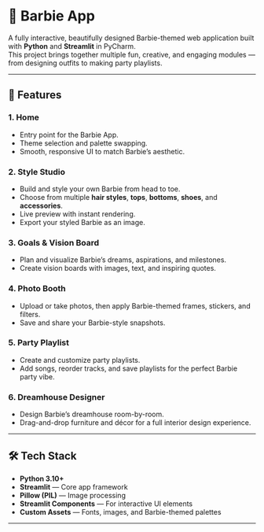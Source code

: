 # 🎀 Barbie App

A fully interactive, beautifully designed Barbie-themed web application built with **Python** and **Streamlit** in PyCharm.  
This project brings together multiple fun, creative, and engaging modules — from designing outfits to making party playlists.

---

## 📂 Features

### **1. Home**
- Entry point for the Barbie App.
- Theme selection and palette swapping.
- Smooth, responsive UI to match Barbie’s aesthetic.

### **2. Style Studio**
- Build and style your own Barbie from head to toe.
- Choose from multiple **hair styles**, **tops**, **bottoms**, **shoes**, and **accessories**.
- Live preview with instant rendering.
- Export your styled Barbie as an image.

### **3. Goals & Vision Board**
- Plan and visualize Barbie’s dreams, aspirations, and milestones.
- Create vision boards with images, text, and inspiring quotes.

### **4. Photo Booth**
- Upload or take photos, then apply Barbie-themed frames, stickers, and filters.
- Save and share your Barbie-style snapshots.

### **5. Party Playlist**
- Create and customize party playlists.
- Add songs, reorder tracks, and save playlists for the perfect Barbie party vibe.

### **6. Dreamhouse Designer** 
- Design Barbie’s dreamhouse room-by-room.
- Drag-and-drop furniture and décor for a full interior design experience.

---

## 🛠 Tech Stack

- **Python 3.10+**
- **Streamlit** — Core app framework
- **Pillow (PIL)** — Image processing
- **Streamlit Components** — For interactive UI elements
- **Custom Assets** — Fonts, images, and Barbie-themed palettes

---




